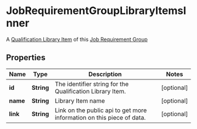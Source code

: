

# JobRequirementGroupLibraryItemsInner

A [Qualification Library Item](https://developers.intellihr.io/docs/v1/) of this [Job Requirement Group](https://developers.intellihr.io/docs/v1/)

## Properties

| Name | Type | Description | Notes |
|------------ | ------------- | ------------- | -------------|
|**id** | **String** | The identifier string for the Qualification Library Item. |  [optional] |
|**name** | **String** | Library Item name |  [optional] |
|**link** | **String** | Link on the public api to get more information on this piece of data. |  [optional] |



